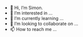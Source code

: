 - 👋 Hi, I’m Simon.
- 👀 I’m interested in ...
- 🌱 I’m currently learning ...
- 💞️ I’m looking to collaborate on ...
- 📫 How to reach me ...

<!---
simonhlee/simonhlee is a ✨ special ✨ repository because its `README.md` (this file) appears on your GitHub profile.
You can click the Preview link to take a look at your changes.
--->
